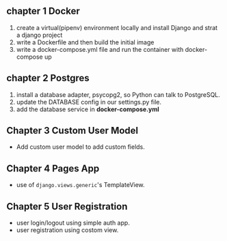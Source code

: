 <h2>chapter 1 Docker</h1>
<ol>
<li>create a virtual(pipenv) environment locally and install Django and strat a django project</li>

<li>write a Dockerfile and then build the initial image</li>
<li>write a docker-compose.yml file and run the container with docker-compose up</li>
</ol>
<h2>chapter 2 Postgres</h2>
<ol>
<li>install a database adapter, psycopg2, so Python can talk to PostgreSQL.</li>
<li>update the DATABASE config in our settings.py file.</li>
<li>add the database service in <b>docker-compose.yml</b></li>
</ol>

## Chapter 3  Custom User Model
* Add custom user model to add custom fields.

## Chapter 4 Pages App
* use of `django.views.generic`'s TemplateView.

## Chapter 5 User Registration
* user login/logout using simple auth app.
* user registration using costom view.
